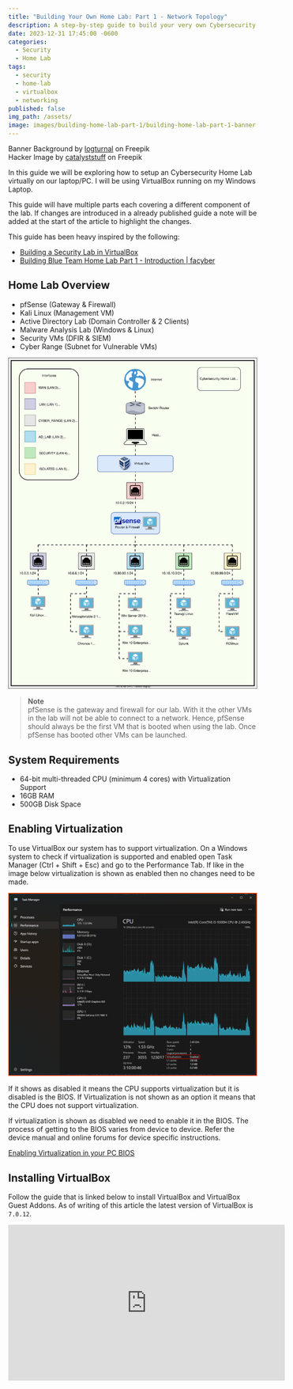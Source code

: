 ```yaml
---
title: "Building Your Own Home Lab: Part 1 - Network Topology"
description: A step-by-step guide to build your very own Cybersecurity Home Lab using VirtualBox
date: 2023-12-31 17:45:00 -0600
categories:
  - Security
  - Home Lab
tags:
  - security
  - home-lab
  - virtualbox
  - networking
published: false
img_path: /assets/
image: images/building-home-lab-part-1/building-home-lab-part-1-banner.png
---
```


Banner Background by <a href="https://www.freepik.com/free-vector/gradient-white-color-background-abstract-modern_34010189.htm#query=simple%20backgrounds&position=28&from_view=search&track=ais&uuid=96e36b2e-64b3-42e2-8fd8-4fd18a6e1d5d">logturnal</a> on Freepik  
Hacker Image by <a href="https://www.freepik.com/free-vector/hacker-operating-laptop-cartoon-icon-illustration-technology-icon-concept-isolated-flat-cartoon-style_11602236.htm#page=2&query=hacker&position=28&from_view=search&track=sph&uuid=070b0d8a-d045-434d-9a51-f239e46d5f17">catalyststuff</a> on Freepik

In this guide we will be exploring how to setup an Cybersecurity Home Lab virtually on our laptop/PC. I will be using VirtualBox running on my Windows Laptop.

This guide will have multiple parts each covering a different component of the lab. If changes are introduced in a already published guide a note will be added at the start of the article to highlight the changes.

This guide has been heavy inspired by the following:

- [Building a Security Lab in VirtualBox](https://benheater.com/building-a-security-lab-in-virtualbox/)
- [Building Blue Team Home Lab Part 1 - Introduction | facyber](https://facyber.me/posts/blue-team-lab-guide-part-1/)

## Home Lab Overview

- pfSense (Gateway & Firewall)
- Kali Linux (Management VM)
- Active Directory Lab (Domain Controller & 2 Clients)
- Malware Analysis Lab (Windows & Linux)
- Security VMs (DFIR & SIEM)
- Cyber Range (Subnet for Vulnerable VMs)

![network-diagram|560](images/building-home-lab-part-1/network-diagram.svg)

> **Note**  
> pfSense is the gateway and firewall for our lab. With it the other VMs in the lab will not be able to connect to a network. Hence, pfSense should always be the first VM that is booted when using the lab. Once pfSense has booted other VMs can be launched.

## System Requirements

- 64-bit multi-threaded CPU (minimum 4 cores) with Virtualization Support
- 16GB RAM
- 500GB Disk Space

## Enabling Virtualization

To use VirtualBox our system has to support virtualization. On a Windows system to check if virtualization is supported and enabled open Task Manager (Ctrl + Shift + Esc) and go to the Performance Tab. If like in the image below virtualization is shown as enabled then no changes need to be made. 

![task-manager|640](images/building-home-lab-part-1/task-manager.png)

If it shows as disabled it means the CPU supports virtualization but it is disabled is the BIOS. If Virtualization is not shown as an option it means that the CPU does not support virtualization.

If virtualization is shown as disabled we need to enable it in the BIOS. The process of getting to the BIOS varies from device to device. Refer the device manual and online forums for device specific instructions.

[Enabling Virtualization in your PC BIOS](https://bce.berkeley.edu/enabling-virtualization-in-your-pc-bios.html)

## Installing VirtualBox

Follow the guide that is linked below to install VirtualBox and VirtualBox Guest Addons. As of writing of this article the latest version of VirtualBox is `7.0.12`.

<iframe width="560" height="315" src="https://www.youtube-nocookie.com/embed/nwjZWHou8u0?si=mdoF4IC2u89sIEtz" title="YouTube video player" frameborder="0" allow="accelerometer; autoplay; clipboard-write; encrypted-media; gyroscope; picture-in-picture; web-share" allowfullscreen></iframe>
